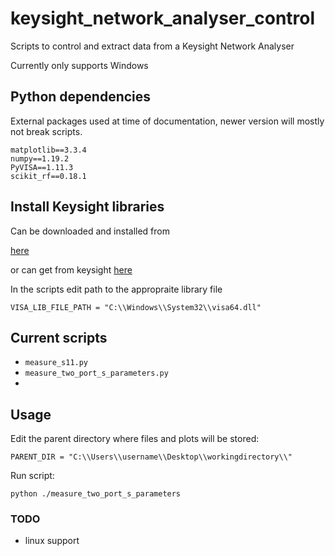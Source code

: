 # keysight_network_analyser_control
Scripts to control and extract data from a Keysight Network Analyser

Currently only supports Windows

## Python dependencies

External packages used at time of documentation, newer version will mostly not break scripts.

```
matplotlib==3.3.4
numpy==1.19.2
PyVISA==1.11.3
scikit_rf==0.18.1
```

## Install Keysight libraries 

Can be downloaded and installed from 

[here](https://pyvisa.readthedocs.io/en/latest/faq/getting_nivisa.html#faq-getting-nivisa)

or can get from keysight 
[here](https://www.keysight.com/us/en/lib/software-detail/computer-software/io-libraries-suite-downloads-2175637.html) 

In the scripts edit  path to the appropraite library file

```
VISA_LIB_FILE_PATH = "C:\\Windows\\System32\\visa64.dll"
```
## Current scripts 

- `measure_s11.py`
- `measure_two_port_s_parameters.py`
- 
## Usage

Edit the parent directory where files and plots will be stored:
```
PARENT_DIR = "C:\\Users\\username\\Desktop\\workingdirectory\\"
```
Run script:
```
python ./measure_two_port_s_parameters
```

### TODO 
- linux support
